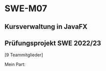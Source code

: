 # SWE-M07

## Kursverwaltung in JavaFX

## Prüfungsprojekt SWE 2022/23

[9 Teammitglieder]

Mein Part: 
